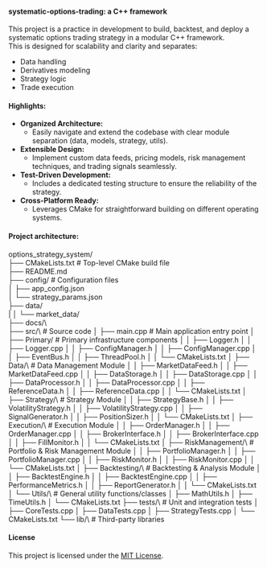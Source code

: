 #### systematic-options-trading: a C++ framework

This project is a practice in development to build, backtest, and deploy a systematic options trading strategy in a modular C++ framework.  
This is designed for scalability and clarity and separates:

- Data handling
- Derivatives modeling
- Strategy logic
- Trade execution 

#### Highlights:

* **Organized Architecture:**
  - Easily navigate and extend the codebase with clear module separation (data, models, strategy, utils).
* **Extensible Design:**
  - Implement custom data feeds, pricing models, risk management techniques, and trading signals seamlessly.
* **Test-Driven Development:**
  - Includes a dedicated testing structure to ensure the reliability of the strategy.
* **Cross-Platform Ready:**
  - Leverages CMake for straightforward building on different operating systems.

#### Project architecture:

options_strategy_system/\
├── CMakeLists.txt              # Top-level CMake build file\
├── README.md                      
├── config/                     # Configuration files  
│   ├── app_config.json\
│   └── strategy_params.json\
├── data/\
|
│   └── market_data/\
├── docs/\                       
├── src/\                        # Source code
│   ├── main.cpp                 # Main application entry point
│   ├── Primary/                 # Primary infrastructure components
│   │   ├── Logger.h
│   │   ├── Logger.cpp
│   │   ├── ConfigManager.h
│   │   ├── ConfigManager.cpp
│   │   ├── EventBus.h
│   │   ├── ThreadPool.h
│   │   └── CMakeLists.txt
│   ├── Data/\                   # Data Management Module
│   │   ├── MarketDataFeed.h
│   │   ├── MarketDataFeed.cpp
│   │   ├── DataStorage.h
│   │   ├── DataStorage.cpp
│   │   ├── DataProcessor.h
│   │   ├── DataProcessor.cpp
│   │   ├── ReferenceData.h
│   │   ├── ReferenceData.cpp
│   │   └── CMakeLists.txt
│   ├── Strategy/\              # Strategy Module
│   │   ├── StrategyBase.h
│   │   ├── VolatilityStrategy.h
│   │   ├── VolatilityStrategy.cpp
│   │   ├── SignalGenerator.h
│   │   ├── PositionSizer.h
│   │   └── CMakeLists.txt
│   ├── Execution/\             # Execution Module
│   │   ├── OrderManager.h
│   │   ├── OrderManager.cpp
│   │   ├── BrokerInterface.h
│   │   ├── BrokerInterface.cpp
│   │   ├── FillMonitor.h
│   │   └── CMakeLists.txt
│   ├── RiskManagement/\        # Portfolio & Risk Management Module
│   │   ├── PortfolioManager.h
│   │   ├── PortfolioManager.cpp
│   │   ├── RiskMonitor.h
│   │   ├── RiskMonitor.cpp
│   │   └── CMakeLists.txt
│   ├── Backtesting/\           # Backtesting & Analysis Module
│   │   ├── BacktestEngine.h
│   │   ├── BacktestEngine.cpp
│   │   ├── PerformanceMetrics.h
│   │   ├── ReportGenerator.h
│   │   └── CMakeLists.txt
│   └── Utils/\                 # General utility functions/classes
│       ├── MathUtils.h
│       ├── TimeUtils.h
│       └── CMakeLists.txt
├── tests/\                     # Unit and integration tests
│   ├── CoreTests.cpp
│   ├── DataTests.cpp
│   ├── StrategyTests.cpp
│   └── CMakeLists.txt
└── lib/\                       # Third-party libraries  


#### License
This project is licensed under the [MIT License](https://github.com/manuelmusngi/regime_switching_models/edit/main/LICENSE).
